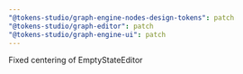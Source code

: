 ```yaml
---
"@tokens-studio/graph-engine-nodes-design-tokens": patch
"@tokens-studio/graph-editor": patch
"@tokens-studio/graph-engine-ui": patch
---
```


Fixed centering of EmptyStateEditor
